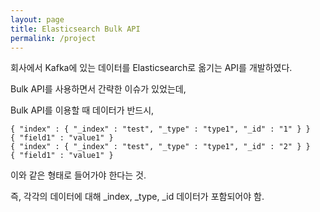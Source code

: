 ```yaml
---
layout: page
title: Elasticsearch Bulk API
permalink: /project
---
```


회사에서 Kafka에 있는 데이터를 Elasticsearch로 옮기는 API를 개발하였다.

Bulk API를 사용하면서 간략한 이슈가 있었는데,

Bulk API를 이용할 때 데이터가 반드시,

```
{ "index" : { "_index" : "test", "_type" : "type1", "_id" : "1" } }
{ "field1" : "value1" }
{ "index" : { "_index" : "test", "_type" : "type1", "_id" : "2" } }
{ "field1" : "value1" }

```
이와 같은 형태로 들어가야 한다는 것.

즉, 각각의 데이터에 대해 _index, _type, _id 데이터가 포함되어야 함.
